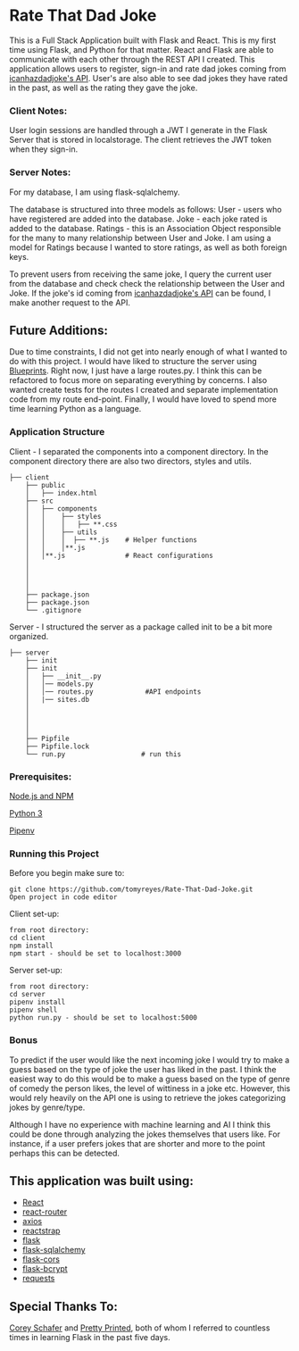 # Rate That Dad Joke

This is a Full Stack Application built with Flask and React. This is my first time using Flask, and Python for that matter. 
React and Flask are able to communicate with each other through the REST API I created. This application allows users to register, sign-in and rate dad jokes coming from [icanhazdadjoke's API](https://icanhazdadjoke.com/api). 
User's are also able to see dad jokes they have rated in the past, as well as the rating they gave the joke. 


### Client Notes: 
User login sessions are handled through a JWT I generate in the Flask Server that is stored in localstorage. The client retrieves the JWT token when they sign-in. 

### Server Notes: 

For my database, I am using flask-sqlalchemy.

The database is structured into three models as follows:
User - users who have registered are added into the database. 
Joke - each joke rated is added to the database. 
Ratings - this is an Association Object responsible for the many to many relationship between User and Joke. 
I am using a model for Ratings because I wanted to store ratings, as well as both foreign keys. 

To prevent users from receiving the same joke, I query the current user from the database and check check the relationship between the User and Joke.  If the joke's id coming from [icanhazdadjoke's API](https://icanhazdadjoke.com/api) can be found, I make another request to the API. 


## Future Additions:
Due to time constraints, I did not get into nearly enough of what I wanted to do with this project. 
I would have liked to structure the server using [Blueprints](http://flask.pocoo.org/docs/1.0/blueprints/). Right now, I just have a large routes.py. I think this can be refactored to focus more on separating everything by concerns. I also wanted create tests for the routes I created and separate implementation code from my route end-point. Finally, I would have loved to spend more time learning Python as a language. 


### Application Structure

Client - I separated the components into a component directory. In the component directory there are also two directors, styles and utils. 
```
├── client
    ├── public
    │   ├── index.html
    ├── src
    │   ├── components
    │   │    ├── styles
    │   │    │   ├── **.css
    │   │    ├── utils
    │   │    │  ├── **.js    # Helper functions
    │   │    │**.js           
    │   │**.js               # React configurations
    │
    │
    │
    │   
    ├── package.json
    ├── package.json
    └── .gitignore
```

Server - I structured the server as a package called init to be a bit more organized. 
```
├── server
    ├── init
    ├── init
    │   ├── __init__.py
    │   │── models.py             
    │   │── routes.py             #API endpoints
    │   |── sites.db 
    │
    │
    │
    │   
    ├── Pipfile
    ├── Pipfile.lock
    └── run.py                   # run this
```

### Prerequisites: 
[Node.js and NPM](https://nodejs.org/en/download/)

[Python 3](https://docs.python-guide.org/starting/install3/osx/)

[Pipenv](https://pipenv.readthedocs.io/en/latest/)

### Running this Project
Before you begin make sure to: 
```
git clone https://github.com/tomyreyes/Rate-That-Dad-Joke.git
Open project in code editor
```

Client set-up:
```
from root directory:
cd client
npm install
npm start - should be set to localhost:3000
```

Server set-up:
```
from root directory:
cd server
pipenv install
pipenv shell
python run.py - should be set to localhost:5000
```

### Bonus
To predict if the user would like the next incoming joke I would try to make a guess based on the type of joke the user has liked in the past.
I think the easiest way to do this would be to make a guess based on the type of genre of comedy the person likes, the level of wittiness in a joke etc. However, this would rely heavily on the API one is using to retrieve the jokes categorizing jokes by genre/type. 

Although I have no experience with machine learning and AI I think this could be done through analyzing the jokes themselves that users like. For instance, if a user prefers jokes that are shorter and more to the point perhaps this can be detected. 

## This application was built using:

- [React](https://reactjs.org/)
- [react-router](https://reacttraining.com/react-router/)
- [axios](https://github.com/axios/axios)
- [reactstrap](https://reactstrap.github.io/)
- [flask](http://flask.pocoo.org/)
- [flask-sqlalchemy](http://flask-sqlalchemy.pocoo.org/2.3/)
- [flask-cors](https://flask-cors.readthedocs.io/en/latest/)
- [flask-bcrypt](https://flask-bcrypt.readthedocs.io/en/latest/)
- [requests](http://docs.python-requests.org/en/master/)

## Special Thanks To: 

[Corey Schafer](https://www.youtube.com/channel/UCCezIgC97PvUuR4_gbFUs5g) and [Pretty Printed](https://www.youtube.com/channel/UC-QDfvrRIDB6F0bIO4I4HkQ), both of whom I referred to countless times in learning Flask in the past five days. 